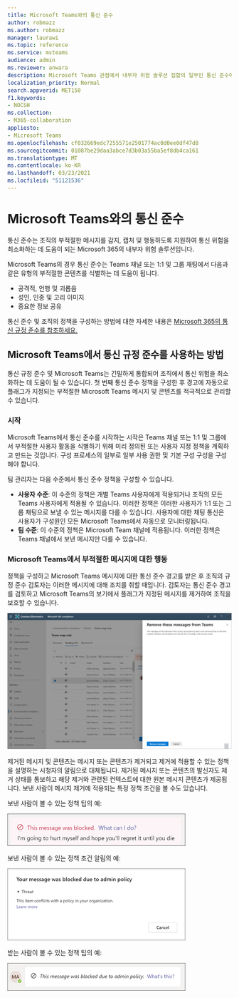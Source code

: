 ```yaml
---
title: Microsoft Teams와의 통신 준수
author: robmazz
ms.author: robmazz
manager: laurawi
ms.topic: reference
ms.service: msteams
audience: admin
ms.reviewer: anwara
description: Microsoft Teams 관점에서 내부자 위험 솔루션 집합의 일부인 통신 준수에 대해 알아보십시오(M365 통신 준수 기능의 일부입니다).
localization_priority: Normal
search.appverid: MET150
f1.keywords:
- NOCSH
ms.collection:
- M365-collaboration
appliesto:
- Microsoft Teams
ms.openlocfilehash: cf032669edc7255571e2501774ac0d0ee0df47d8
ms.sourcegitcommit: 01087be29daa3abce7d3b03a55ba5ef8db4ca161
ms.translationtype: MT
ms.contentlocale: ko-KR
ms.lasthandoff: 03/23/2021
ms.locfileid: "51121536"
---
```

# <a name="communication-compliance-with-microsoft-teams"></a>Microsoft Teams와의 통신 준수

통신 준수는 조직의 부적절한 메시지를 감지, 캡처 및 행동하도록 지원하여 통신 위험을 최소화하는 데 도움이 되는 Microsoft 365의 내부자 위험 솔루션입니다.

Microsoft Teams의 경우 통신 [](/microsoft-365/compliance/communication-compliance-feature-reference) 준수는 Teams 채널 또는 1:1 및 그룹 채팅에서 다음과 같은 유형의 부적절한 콘텐츠를 식별하는 데 도움이 됩니다.

- 공격적, 언행 및 괴롭음
- 성인, 인종 및 고리 이미지
- 중요한 정보 공유

통신 준수 및 조직의 정책을 구성하는 방법에 대한 자세한 내용은 [Microsoft 365의 통신 규정 준수를 참조하세요.](/microsoft-365/compliance/communication-compliance)

## <a name="how-to-use-communication-compliance-in-microsoft-teams"></a>Microsoft Teams에서 통신 규정 준수를 사용하는 방법

통신 규정 준수 및 Microsoft Teams는 긴밀하게 통합되어 조직에서 통신 위험을 최소화하는 데 도움이 될 수 있습니다. 첫 번째 통신 준수 정책을 구성한 후 경고에 자동으로 플래그가 지정되는 부적절한 Microsoft Teams 메시지 및 콘텐츠를 적극적으로 관리할 수 있습니다.

### <a name="getting-started"></a>시작

Microsoft Teams에서 통신 준수를 시작하는 시작은 Teams 채널 또는 1:1 및 그룹에서 부적절한 사용자 활동을 식별하기 위해 미리 정의된 또는 사용자 지정 정책을 계획하고 만드는 것입니다. [](/microsoft-365/compliance/communication-compliance-plan) 구성 프로세스의 일부로 일부 [](/microsoft-365/compliance/communication-compliance-configure) 사용 권한 및 기본 구성 구성을 구성해야 합니다.

팀 관리자는 다음 수준에서 통신 준수 정책을 구성할 수 있습니다.

- **사용자 수준**: 이 수준의 정책은 개별 Teams 사용자에게 적용되거나 조직의 모든 Teams 사용자에게 적용될 수 있습니다. 이러한 정책은 이러한 사용자가 1:1 또는 그룹 채팅으로 보낼 수 있는 메시지를 다를 수 있습니다. 사용자에 대한 채팅 통신은 사용자가 구성원인 모든 Microsoft Teams에서 자동으로 모니터링됩니다.
- **팀 수준**: 이 수준의 정책은 Microsoft Team 채널에 적용됩니다. 이러한 정책은 Teams 채널에서 보낸 메시지만 다를 수 있습니다.

### <a name="act-on-inappropriate-messages-in-microsoft-teams"></a>Microsoft Teams에서 부적절한 메시지에 대한 행동

정책을 구성하고 Microsoft Teams 메시지에 대한 통신 준수 경고를 받은 후 조직의 규정 준수 검토자는 이러한 메시지에 대해 조치를 취할 때입니다. 검토자는 통신 준수 경고를 검토하고 Microsoft Teams의 보기에서 플래그가 지정된 메시지를 제거하여 조직을 보호할 수 있습니다.

![Teams에서 메시지 제거](./media/communication-compliance-remove-teams-message.png)

제거된 메시지 및 콘텐츠는 메시지 또는 콘텐츠가 제거되고 제거에 적용할 수 있는 정책을 설명하는 시청자의 알림으로 대체됩니다. 제거된 메시지 또는 콘텐츠의 발신자도 제거 상태를 통보하고 해당 제거와 관련된 컨텍스트에 대한 원본 메시지 콘텐츠가 제공됩니다. 보낸 사람이 메시지 제거에 적용되는 특정 정책 조건을 볼 수도 있습니다.

보낸 사람이 볼 수 있는 정책 팁의 예:

![보낸 사람에 대한 정책 팁](./media/communication-compliance-warning-1.png)

보낸 사람이 볼 수 있는 정책 조건 알림의 예:

![보낸 사람에 대한 정책 조건 정보](./media/communication-compliance-warning-2.png)

받는 사람이 볼 수 있는 정책 팁의 예:

![받는 사람에 대한 정책 팁](./media/communication-compliance-warning-3.png)